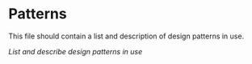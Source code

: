 # Patterns

This file should contain a list and description of design patterns in use.

*List and describe design patterns in use*
